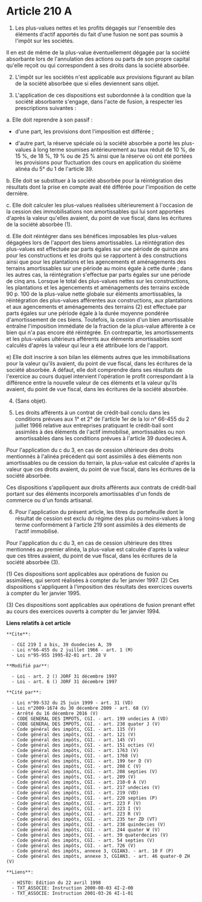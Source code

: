 # Article 210 A

1. Les plus-values nettes et les profits dégagés sur l'ensemble des éléments d'actif apportés du fait d'une fusion ne sont
pas soumis à l'impôt sur les sociétés.

Il en est de même de la plus-value éventuellement dégagée par la société absorbante lors de l'annulation des actions ou parts
de son propre capital qu'elle reçoit ou qui correspondent à ses droits dans la société absorbée.

2. L'impôt sur les sociétés n'est applicable aux provisions figurant au bilan de la société absorbée que si elles deviennent
sans objet.

3. L'application de ces dispositions est subordonnée à la condition que la société absorbante s'engage, dans l'acte de
fusion, à respecter les prescriptions suivantes :

a. Elle doit reprendre à son passif :

- d'une part, les provisions dont l'imposition est différée ;

- d'autre part, la réserve spéciale où la société absorbée a porté les plus-values à long terme soumises antérieurement au
taux réduit de 10 %, de 15 %, de 18 %, 19 % ou de 25 % ainsi que la réserve où ont été portées les provisions pour
fluctuation des cours en application du sixième alinéa du 5° du 1 de l'article 39.

b. Elle doit se substituer à la société absorbée pour la réintégration des résultats dont la prise en compte avait été
différée pour l'imposition de cette dernière.

c. Elle doit calculer les plus-values réalisées ultérieurement à l'occasion de la cession des immobilisations non
amortissables qui lui sont apportées d'après la valeur qu'elles avaient, du point de vue fiscal, dans les écritures de la
société absorbée (1).

d. Elle doit réintégrer dans ses bénéfices imposables les plus-values dégagées lors de l'apport des biens amortissables. La
réintégration des plus-values est effectuée par parts égales sur une période de quinze ans pour les constructions et les
droits qui se rapportent à des constructions ainsi que pour les plantations et les agencements et aménagements des terrains
amortissables sur une période au moins égale à cette durée ; dans les autres cas, la réintégration s'effectue par parts
égales sur une période de cinq ans. Lorsque le total des plus-values nettes sur les constructions, les plantations et les
agencements et aménagements des terrains excède 90 p. 100 de la plus-value nette globale sur éléments amortissables, la
réintégration des plus-values afférentes aux constructions, aux plantations et aux agencements et aménagements des terrains
(2) est effectuée par parts égales sur une période égale à la durée moyenne pondérée d'amortissement de ces biens. Toutefois,
la cession d'un bien amortissable entraîne l'imposition immédiate de la fraction de la plus-value afférente à ce bien qui n'a
pas encore été réintégrée. En contrepartie, les amortissements et les plus-values ultérieurs afférents aux éléments
amortissables sont calculés d'après la valeur qui leur a été attribuée lors de l'apport.

e) Elle doit inscrire à son bilan les éléments autres que les immobilisations pour la valeur qu'ils avaient, du point de vue
fiscal, dans les écritures de la société absorbée. A défaut, elle doit comprendre dans ses résultats de l'exercice au cours
duquel intervient l'opération le profit correspondant à la différence entre la nouvelle valeur de ces éléments et la valeur
qu'ils avaient, du point de vue fiscal, dans les écritures de la société absorbée.

4. (Sans objet).

5. Les droits afférents à un contrat de crédit-bail conclu dans les conditions prévues aux 1° et 2° de l'article 1er de la
loi n° 66-455 du 2 juillet 1966 relative aux entreprises pratiquant le crédit-bail sont assimilés à des éléments de l'actif
immobilisé, amortissables ou non amortissables dans les conditions prévues à l'article 39 duodecies A.

Pour l'application du c du 3, en cas de cession ultérieure des droits mentionnés à l'alinéa précédent qui sont assimilés à
des éléments non amortissables ou de cession du terrain, la plus-value est calculée d'après la valeur que ces droits avaient,
du point de vue fiscal, dans les écritures de la société absorbée.

Ces dispositions s'appliquent aux droits afférents aux contrats de crédit-bail portant sur des éléments incorporels
amortissables d'un fonds de commerce ou d'un fonds artisanal.

6. Pour l'application du présent article, les titres du portefeuille dont le résultat de cession est exclu du régime des plus
ou moins-values à long terme conformément à l'article 219 sont assimilés à des éléments de l'actif immobilisé.

Pour l'application du c du 3, en cas de cession ultérieure des titres mentionnés au premier alinéa, la plus-value est
calculée d'après la valeur que ces titres avaient, du point de vue fiscal, dans les écritures de la société absorbée (3).

(1) Ces dispositions sont applicables aux opérations de fusion ou assimilées, qui seront réalisées à compter du 1er janvier
1997.    (2) Ces dispositions s'appliquent à l'imposition des résultats des exercices ouverts à compter du 1er janvier 1995.

(3) Ces dispositions sont applicables aux opérations de fusion prenant effet au cours des exercices ouverts à compter du 1er
janvier 1994.

**Liens relatifs à cet article**

	**Cite**:

	  - CGI 219 I a bis, 39 duodecies A, 39
	  - Loi n°66-455 du 2 juillet 1966 - art. 1 (M)
	  - Loi n°95-955 1995-02-01 art. 28 V

	**Modifié par**:

	  - Loi - art. 2 () JORF 31 décembre 1997
	  - Loi - art. 6 () JORF 31 décembre 1997

	**Cité par**:

	  - Loi n°99-532 du 25 juin 1999 - art. 31 (VD)
	  - Loi n°2009-1674 du 30 décembre 2009 - art. 68 (V)
	  - Arrêté du 16 décembre 2016 (V)
	  - CODE GENERAL DES IMPOTS, CGI. - art. 199 undecies A (VD)
	  - CODE GENERAL DES IMPOTS, CGI. - art. 238 quater J (V)
	  - Code général des impôts, CGI. - art. 115 (V)
	  - Code général des impôts, CGI. - art. 121 (V)
	  - Code général des impôts, CGI. - art. 145 (V)
	  - Code général des impôts, CGI. - art. 151 octies (V)
	  - Code général des impôts, CGI. - art. 1763 (V)
	  - Code général des impôts, CGI. - art. 1768 (V)
	  - Code général des impôts, CGI. - art. 199 ter D (V)
	  - Code général des impôts, CGI. - art. 208 C (V)
	  - Code général des impôts, CGI. - art. 208 septies (V)
	  - Code général des impôts, CGI. - art. 209 (V)
	  - Code général des impôts, CGI. - art. 210-0 A (V)
	  - Code général des impôts, CGI. - art. 217 undecies (V)
	  - Code général des impôts, CGI. - art. 219 (VD)
	  - Code général des impôts, CGI. - art. 220 septies (P)
	  - Code général des impôts, CGI. - art. 223 F (V)
	  - Code général des impôts, CGI. - art. 223 I (V)
	  - Code général des impôts, CGI. - art. 223 R (V)
	  - Code général des impôts, CGI. - art. 235 ter ZD (VT)
	  - Code général des impôts, CGI. - art. 238 quindecies (V)
	  - Code général des impôts, CGI. - art. 244 quater W (V)
	  - Code général des impôts, CGI. - art. 39 quaterdecies (V)
	  - Code général des impôts, CGI. - art. 54 septies (V)
	  - Code général des impôts, CGI. - art. 726 (V)
	  - Code général des impôts, annexe 3, CGIAN3. - art. 10 F (P)
	  - Code général des impôts, annexe 3, CGIAN3. - art. 46 quater-0 ZH (V)

	**Liens**:

	  - HISTO: Edition du 22 avril 1998
	  - TXT_ASSOCIE: Instruction 2000-08-03 4I-2-00
	  - TXT_ASSOCIE: Instruction 2001-03-26 4I-1-01
